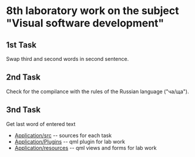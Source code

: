 # 8th laboratory work on the subject "Visual software development"

## 1st Task

Swap third and second words in second sentence.

## 2nd Task

Check for the compilance with the rules of the Russian language ("ча/ща").

## 3nd Task

Get last word of entered text

* [Application/src](./Application/src) -- sources for each task
* [Application/Plugins](./Application/Plugins) -- qml plugin for lab work
* [Application/resources](./Application/resources) -- qml views and forms for lab work

